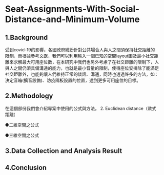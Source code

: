 # Seat-Assignments-With-Social-Distance-and-Minimum-Volume

1.Background
----------
受到covid-19的影響，各國政府紛紛針對公共場合人與人之間須保持社交距離的限制，而根據參考文獻，我們可以利用輸入一個已知的空間layout圖及最小社交距離來求解最大可用座位數，在本研究中我們也另外考慮了在社交距離的限制下，人與人之間仍須具備溝通的能力，也就是最小音量的限制，使得座位安排除了能滿足社交距離外，也能夠讓人們維持正常的談話、溝通，同時也透過許多的方法，如：決定音箱(擴音設備)、防疫隔板設置的位置，達到更多可用座位的目標。

2.Methodology
----------
在這個部份我們會介紹專案中使用的公式與方法。
2. Euclidean distance（歐式距離）

●二維空間之公式

●三維空間之公式

3.Data Collection and Analysis Result
----------



4.Conclusion
----------
